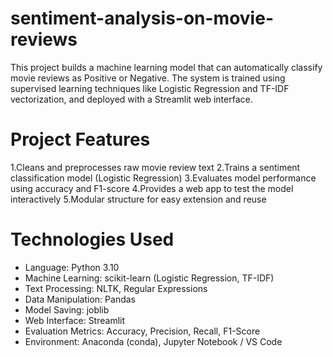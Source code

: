 # sentiment-analysis-on-movie-reviews
This project builds a machine learning model that can automatically classify movie reviews as Positive or Negative. The system is trained using supervised learning techniques like Logistic Regression and TF-IDF vectorization, and deployed with a Streamlit web interface.

# Project Features
1.Cleans and preprocesses raw movie review text
2.Trains a sentiment classification model (Logistic Regression)
3.Evaluates model performance using accuracy and F1-score
4.Provides a web app to test the model interactively
5.Modular structure for easy extension and reuse

# Technologies Used

- Language: Python 3.10
- Machine Learning: scikit-learn (Logistic Regression, TF-IDF)
- Text Processing: NLTK, Regular Expressions
- Data Manipulation: Pandas
- Model Saving: joblib
- Web Interface: Streamlit
- Evaluation Metrics: Accuracy, Precision, Recall, F1-Score
- Environment: Anaconda (conda), Jupyter Notebook / VS Code
